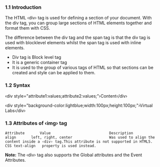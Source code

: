 
### 1.1 Introduction
The HTML ‹div› tag is used for defining a section of your document. With the div tag, you can group large sections of HTML elements together and format them with CSS.

The difference between the div tag and the span tag is that the div tag is used with blocklevel elements whilst the span tag is used with inline elements.<br>
- Div tag is Block level tag<br>
- It is a generic container tag<br>
- It is used to the group of various tags of HTML so that sections can be created and style can be applied to them.

### 1.2 Syntax


‹div style="attribute1:values;attribute2:values;"›Content‹/div›


‹div style="background-color:lightblue;width:100px;height:100px;"›Virtual Labs‹/div›


### 1.3 Attributes of ‹img› tag

 	Attribute		Value	  						Description
  	align		left, right, center					Was used to align the content inside a ‹div› tag.This attribute is not supported in HTML5. CSS text-align   property is used instead.
  	
  
<b>Note:</b> The ‹div› tag also supports the Global attributes and the Event Attributes.
 
    	
  	 
  	  
  
  
